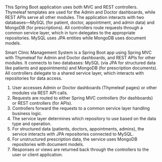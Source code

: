This Spring Boot application uses both MVC and REST controllers. Thymeleaf templates are used for the Admin and Doctor dashboards, while REST APIs serve all other modules. The application interacts with two databases—MySQL (for patient, doctor, appointment, and admin data) and MongoDB (for prescriptions). All controllers route requests through a common service layer, which in turn delegates to the appropriate repositories. MySQL uses JPA entities while MongoDB uses document models.


Smart Clinic Management System is a Spring Boot app using Spring MVC with Thymeleaf for Admin and Doctor dashboards, and REST APIs for other modules. It connects to two databases: MySQL (via JPA for structured data like patients and appointments) and MongoDB (for prescription documents). All controllers delegate to a shared service layer, which interacts with repositories for data access.



1. User accesses Admin or Doctor dashboards (Thymeleaf pages) or other modules via REST API calls.  
2. Requests are routed to either Spring MVC controllers (for dashboards) or REST controllers (for APIs).  
3. Controllers forward the requests to a common service layer handling business logic.  
4. The service layer determines which repository to use based on the data type and operation.  
5. For structured data (patients, doctors, appointments, admins), the service interacts with JPA repositories connected to MySQL.  
6. For unstructured prescription data, the service uses MongoDB repositories with document models.  
7. Responses or views are returned back through the controllers to the user or client application.

